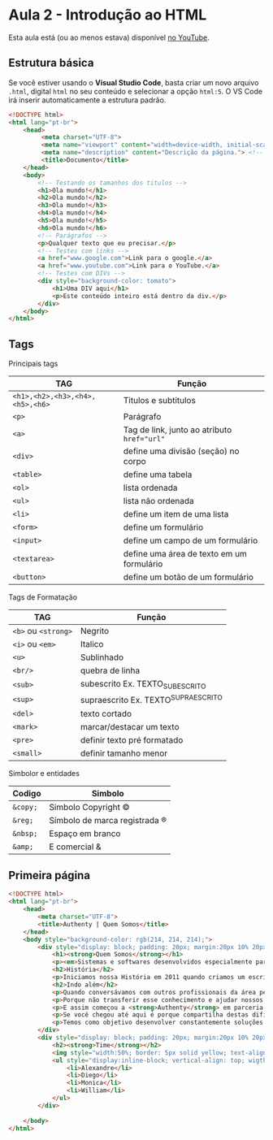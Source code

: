 # Aula 2 - Introdução ao HTML 

Esta aula está (ou ao menos estava) disponível [no YouTube](https://www.youtube.com/watch?v=6IMsMX3d8zY).

## Estrutura básica

Se você estiver usando o **Visual Studio Code**, basta criar um novo arquivo `.html`, digital `html` no seu conteúdo e selecionar a opção `html:5`. O VS Code irá inserir automaticamente a estrutura padrão.

```html
<!DOCTYPE html>
<html lang="pt-br">
    <head>
         <meta charset="UTF-8">
         <meta name="viewport" content="width=device-width, initial-scale=1.0">
         <meta name="description" content="Descrição da página."> <!-- descrição é importante para que os buscadores encontrem sua página -->
         <title>Documento</title>
    </head>
    <body>
        <!-- Testando os tamanhos dos titulos -->
        <h1>Ola mundo!</h1>
        <h2>Ola mundo!</h2>
        <h3>Ola mundo!</h3>
        <h4>Ola mundo!</h4>
        <h5>Ola mundo!</h5>
        <h6>Ola mundo!</h6>
        <!-- Parágrafos -->
        <p>Qualquer texto que eu precisar.</p>
        <!-- Testes com links -->
        <a href="www.google.com">Link para o google.</a>
        <a href="www.youtube.com">Link para o YouTube.</a>
        <!-- Testes com DIVs -->
        <div style="background-color: tomato">
            <h1>Uma DIV aqui</h1>
            <p>Este conteúdo inteiro está dentro da div.</p>
        </div>
    </body>
</html>
```

## Tags

Principais tags

| **TAG** | **Função** |
| --- | --- |
| `<h1>,<h2>,<h3>,<h4>,<h5>,<h6>` | Titulos e subtitulos |
| `<p>` | Parágrafo |
| `<a>` | Tag de link, junto ao atributo `href="url"` |
| `<div>` | define uma divisão (seção) no corpo |
| `<table>` | define uma tabela |
| `<ol>` | lista ordenada |
| `<ul>` | lista não ordenada |
| `<li>` | define um item de uma lista |
| `<form>` | define um formulário |
| `<input>` | define um campo de um formulário |
| `<textarea>` | define uma área de texto em um formulário |
| `<button>` | define um botão de um formulário |

Tags de Formatação

| **TAG** | **Função** |
| --- | --- |
| `<b>` ou `<strong>` | Negrito |
| `<i>` ou `<em>` | Italico |
| `<u>` | Sublinhado |
| `<br/>` | quebra de linha |
| `<sub>` | subescrito Ex. TEXTO<sub>SUBESCRITO</sub> |
| `<sup>` | supraescrito Ex. TEXTO<sup>SUPRAESCRITO</sup> |
| `<del>` | texto cortado |
| `<mark>` | marcar/destacar um texto |
| `<pre>` | definir texto pré formatado |
| `<small>` | definir tamanho menor |

Simbolor e entidades

| **Codigo** | **Simbolo** |
| --- | --- |
| `&copy;` | Simbolo Copyright &copy; |
| `&reg;` | Símbolo de marca registrada &reg; |
| `&nbsp;` | Espaço em branco |
| `&amp;` | E comercial &amp; |

## Primeira página

```html
<!DOCTYPE html>
<html lang="pt-br">
    <head>
        <meta charset="UTF-8">
        <title>Authenty | Quem Somos</title>
    </head>
    <body style="background-color: rgb(214, 214, 214);">
        <div style="display: block; padding: 20px; margin:20px 10% 20px 10%; border-radius: 5px; background-color: white;">
            <h1><strong>Quem Somos</strong></h1>
            <p><em>Sistemas e softwares desenvolvidos especialmente para escritórios de arquitetura e engenharia</em></p>
            <h2>História</h2>
            <p>Iniciamos nossa História em 2011 quando criamos um escritório de Engenharia voltado para Projetos de Estruturas, a MDC Projetos. Mas logo de cara nos deparamos com um problema: <strong>QUANTO COBRAR PELOS PROJETOS?</strong> E a partir deste momento, nos dedicamos a encontrar uma maneira simples, prática e assertiva de elaborar nossas propostas. Não foi um trabalho fácil. Ao longo dos anos estudamos muito sobre o assunto e fomos além: Tudo o que implementávamos era testado na prática! Sim, testamos tudo no nosso escritório de Engenharia.</p>
            <h2>Indo além</h2>
            <p>Quando conversávamos com outros profissionais da área percebíamos que essa dificuldade era mais comum do que imaginávamos. Daí surgiu a ideia:</p>
            <p>Porque não transferir esse conhecimento e ajudar nossos colegas?</p>
            <p>E assim começou a <strong>Authenty</strong> em parceria com a MDC, que  continuará sendo sua fonte de inspiração para vivenciar percalços do dia a dia e transformá-los em oportunidades que facilitam a vida de muitos profissionais.</p>
            <p>Se você chegou até aqui é porque compartilha destas dificuldades, portanto, está no lugar certo!</p>
            <p>Temos como objetivo desenvolver constantemente soluções inovadoras para otimizar processos nos escritórios e gostaríamos de convidar você, profissional, para fazer parte da comunidade Authenty e nos dizer: Como podemos te ajudar a melhorar o dia a dia do seu escritório?</p>
        </div>
        <div style="display: block; padding: 20px; margin:20px 10% 20px 10%; border-radius: 5px; background-color: white;">
            <h2><strong>Time</strong></h2>
            <img style="width:50%; border: 5px solid yellow; text-align: center;" src="https://www.authenty.com.br/site/imgs/textos/alexandre-diego-monica-e-willian.JPG">
            <ul style="display:inline-block; vertical-align: top; wigth: 20%; margin: 5%;">
                <li>Alexandre</li>
                <li>Diego</li>
                <li>Monica</li>
                <li>William</li>
            </ul>
        </div>
        
    </body>
</html>
```
